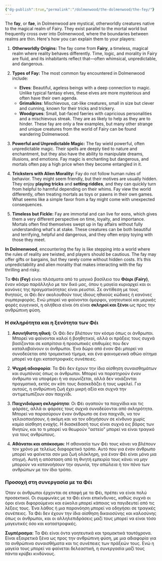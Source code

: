 ```yaml
---
{"dg-publish":true,"permalink":"/dolmenwood/the-dolmenwood/the-fey/"}
---
```


The **fay**, or **fae**, in Dolmenwood are mystical, otherworldly creatures native to the magical realm of Fairy. They exist parallel to the mortal world but frequently cross over into Dolmenwood, where the boundaries between realms are thin. Here's how you can explain them to your players:

1. **Otherworldly Origins:** 
   The fay come from **Fairy**, a timeless, magical realm where reality behaves differently. Time, logic, and morality in Fairy are fluid, and its inhabitants reflect that—often whimsical, unpredictable, and dangerous.

2. **Types of Fay:** 
   The most common fay encountered in Dolmenwood include:
   - **Elves**: Beautiful, ageless beings with a deep connection to magic. Unlike typical fantasy elves, these elves are more mysterious and often have their own agenda.
   - **Grimalkins**: Mischievous, cat-like creatures, small in size but clever and cunning, known for their tricks and trickery.
   - **Woodgrues**: Small, bat-faced faeries with capricious personalities and a mischievous streak. They are as likely to help as they are to hinder.
   These fay are only a few examples, but many other strange and unique creatures from the world of Fairy can be found wandering Dolmenwood.

3. **Powerful and Unpredictable Magic:**
   The fay wield powerful, often unpredictable magic. Their spells are deeply tied to nature and enchantment, but they also have the ability to manipulate dreams, illusions, and emotions. Fay magic is enchanting but dangerous, and mortals often pay a high price when they become entangled in it.

4. **Tricksters with Alien Morality:**
   Fay do not follow human rules of behavior. They might seem friendly, but their motives are usually hidden. They enjoy **playing tricks** and **setting riddles**, and they can quickly turn from helpful to harmful depending on their whims. Fay view the world differently, often treating mortals as toys or pawns in their own games. What seems like a simple favor from a fay might come with unexpected consequences.

5. **Timeless but Fickle:** 
   Fay are immortal and can live for eons, which gives them a very different perspective on time, loyalty, and importance. Mortals often find themselves swept up in fay affairs without fully understanding what's at stake. These creatures can be both beautiful and terrifying, helpful and dangerous, and they often enjoy toying with those they meet.

**In Dolmenwood**, encountering the fay is like stepping into a world where the rules of reality are twisted, and players should be cautious. The fay may offer gifts or bargains, but they rarely come without hidden costs. It’s this unpredictability and alien morality that makes interacting with the fay thrilling and risky.


Τα **Φέι (Fey)** είναι πλάσματα από το μαγικό βασίλειο του **Φάιρι (Fairy)**, έναν κόσμο παράλληλο με τον δικό μας, όπου η μαγεία κυριαρχεί και οι κανόνες της πραγματικότητας είναι ρευστοί. Σε αντίθεση με τους θνητούς, οι Φέι δεν ακολουθούν τους ίδιους ηθικούς κώδικες ή κανόνες συμπεριφοράς. Ενώ μπορεί να φαίνονται όμορφοι, γοητευτικοί και μερικές φορές ευγενικοί, η αλήθεια είναι ότι είναι **σκληροί και ξένοι** ως προς την ανθρώπινη φύση.

### **Η σκληρότητα και η ξενότητα των Φέι**
1. **Ασυνήθιστη ηθική**: Οι Φέι δεν βλέπουν τον κόσμο όπως οι άνθρωποι. Μπορεί να φαίνονται καλοί ή βοηθητικοί, αλλά οι πράξεις τους συχνά βασίζονται σε καπρίτσια ή προσωπικές επιθυμίες που δεν καταλαβαίνουν οι άνθρωποι. Ένα δώρο από έναν Φέι μπορεί να συνοδεύεται από τρομακτικό τίμημα, και ένα φαινομενικά αθώο αίτημα μπορεί να έχει καταστροφικές συνέπειες.

2. **Ψυχρή αδιαφορία**: Τα Φέι δεν έχουν την ίδια αίσθηση συναισθημάτων και συμπόνιας όπως οι άνθρωποι. Μπορεί να παρατηρούν έναν άνθρωπο να υποφέρει ή να αγωνίζεται, αλλά δεν νοιάζονται πραγματικά, εκτός αν κάτι τους διασκεδάζει ή τους ωφελεί. Για αυτούς, η ανθρώπινη ζωή έχει μικρή αξία και συχνά την αντιμετωπίζουν σαν παιχνίδι.

3. **Παιχνιδιάρικη σκληρότητα**: Οι Φέι αγαπούν τα παιχνίδια και τις φάρσες, αλλά οι φάρσες τους συχνά συνοδεύονται από σκληρότητα. Μπορεί να παρασύρουν έναν άνθρωπο σε ένα παιχνίδι, να τον γελοιοποιήσουν, ή ακόμη και να τον οδηγήσουν σε κίνδυνο χωρίς καμία αίσθηση ενοχής. Η διασκέδασή τους είναι συχνά εις βάρος των θνητών, και το τι μπορεί να θεωρούν "αστείο" μπορεί να είναι τραγικό για τους ανθρώπους.

4. **Αθάνατοι και απόκοσμοι**: Η αθανασία των Φέι τους κάνει να βλέπουν τον χρόνο με τελείως διαφορετικό τρόπο. Αυτό που για έναν άνθρωπο μπορεί να φαίνεται σαν μια ζωή ολόκληρη, για έναν Φέι είναι μόνο μια στιγμή. Αυτή η απόσταση από τη θνητή εμπειρία τους κάνει να μην μπορούν να κατανοήσουν την αγωνία, την απώλεια ή τον πόνο των ανθρώπων με τον ίδιο τρόπο.

### **Προσοχή στη συνεργασία με τα Φέι**
Όταν οι άνθρωποι έρχονται σε επαφή με τα Φέι, πρέπει να είναι πολύ προσεκτικοί. Οι συμφωνίες με τα Φέι είναι επικίνδυνες, καθώς συχνά οι όροι είναι διφορούμενοι και εύκολα μπορεί κάποιος να παγιδευτεί από τις λέξεις τους. Ένα λάθος ή μια παρανόηση μπορεί να οδηγήσει σε τραγικές συνέπειες. Τα Φέι δεν έχουν την ίδια αίσθηση δικαιοσύνης και καλοσύνης όπως οι άνθρωποι, και οι αλληλεπιδράσεις μαζί τους μπορεί να είναι τόσο μαγευτικές όσο και καταστροφικές.

**Συμπέρασμα**: Τα Φέι είναι όντα γοητευτικά και τρομακτικά ταυτόχρονα. Είναι εξαιρετικά ξένα ως προς την ανθρώπινη φύση, με μια αδιαφορία για τα ανθρώπινα συναισθήματα και τις συνέπειες των πράξεών τους. Ενώ η μαγεία τους μπορεί να φαίνεται δελεαστική, η συνεργασία μαζί τους πάντα κρύβει κινδύνους.
